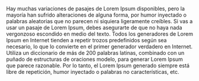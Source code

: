 Hay muchas variaciones de pasajes de Lorem Ipsum disponibles, 
pero la mayoría han sufrido alteraciones de alguna forma, por 
humor inyectado o palabras aleatorias que no parecen ni 
siquiera ligeramente creíbles. Si vas a usar un pasaje de Lorem 
Ipsum, debes asegurarte de que no haya nada vergonzoso 
escondido en medio del texto. Todos los generadores de Lorem 
Ipsum en Internet tienden a repetir trozos predefinidos según 
sea necesario, lo que lo convierte en el primer generador 
verdadero en Internet. Utiliza un diccionario de más de 200 
palabras latinas, combinado con un puñado de estructuras de 
oraciones modelo, para generar Lorem Ipsum que parece 
razonable. Por lo tanto, el Lorem Ipsum generado siempre está 
libre de repetición, humor inyectado o palabras no 
características, etc.
    